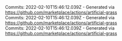 Commits: 2022-02-10T15:46:12.039Z - Generated via https://github.com/marketplace/actions/artificial-grass
<br>
Commits: 2022-02-10T15:46:12.039Z - Generated via https://github.com/marketplace/actions/artificial-grass
<br>
Commits: 2022-02-10T15:46:12.039Z - Generated via https://github.com/marketplace/actions/artificial-grass
<br>
